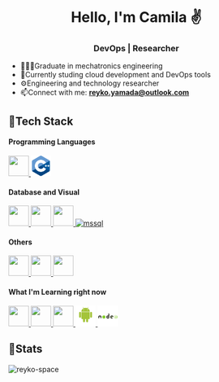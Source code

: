 <!--
**Reyko-Space/Reyko-Space** is a ✨ _special_ ✨ repository because its `README.md` (this file) appears on your GitHub profile.

Here are some ideas to get you started:

- 🔭 I’m currently working on ...
- 🌱 I’m currently learning ...
- 👯 I’m looking to collaborate on ...
- 🤔 I’m looking for help with ...
- 💬 Ask me about ...
- 📫 How to reach me: ...
- 😄 Pronouns: ...
- ⚡ Fun fact: ...
-->

<h1 align="center">Hello, I'm Camila ✌️
<h3 align="center">DevOps | Researcher</h3>

- 👩🏻‍🎓Graduate in mechatronics engineering
- 📖Currently studing cloud development and DevOps tools
- ⚙Engineering and technology researcher
- 📫Connect with me: **reyko.yamada@outlook.com**

## 🦾Tech Stack
#### Programming Languages
<a href="https://www.python.org" target="_blank" rel="noreferrer">
<img src="https://cdn.jsdelivr.net/gh/devicons/devicon/icons/python/python-original.svg" width="40" height="40"/> </a>
<a href="https://www.w3schools.com/cpp/" target="_blank" rel="noreferrer">
<img src="https://raw.githubusercontent.com/devicons/devicon/master/icons/cplusplus/cplusplus-original.svg" alt="cplusplus" width="40" height="40"/> </a>

#### Database and Visual
<a href="https://grafana.com" target="_blank" rel="noreferrer">
<img src="https://cdn.jsdelivr.net/gh/devicons/devicon/icons/grafana/grafana-original.svg" width="40" height="40"/> </a>
<a href="https://www.mysql.com" target="_blank" rel="noreferrer">
<img src="https://cdn.jsdelivr.net/gh/devicons/devicon/icons/mysql/mysql-original.svg" width="40" height="40"/> </a>
<a href="https://www.postgresql.org" target="_blank" rel="noreferrer">
<img src="https://cdn.jsdelivr.net/gh/devicons/devicon/icons/postgresql/postgresql-original.svg" width="40" height="40"/> </a>
<a href="https://www.microsoft.com/en-us/sql-server" target="_blank" rel="noreferrer"> <img src="https://www.svgrepo.com/show/303229/microsoft-sql-server-logo.svg" alt="mssql" width="40" height="40"/> </a>

#### Others
<a href="https://www.docker.com" target="_blank" rel="noreferrer">
<img src="https://cdn.jsdelivr.net/gh/devicons/devicon/icons/docker/docker-original.svg" width="40" height="40"/> </a>
<a href="https://git-scm.com" target="_blank" rel="noreferrer">
<img src="https://cdn.jsdelivr.net/gh/devicons/devicon/icons/git/git-original.svg" width="40" height="40"/> </a>
<a href="https://www.arduino.cc" target="_blank" rel="noreferrer">
<img src="https://cdn.jsdelivr.net/gh/devicons/devicon/icons/arduino/arduino-original.svg" width="40" height="40"/> </a>

#### What I'm Learning right now
<a href="https://aws.amazon.com" target="_blank" rel="noreferrer">
<img src="https://cdn.jsdelivr.net/gh/devicons/devicon/icons/amazonwebservices/amazonwebservices-original.svg" width="40" height="40"/> </a>
<a href="https://portal.azure.com" target="_blank" rel="noreferrer">
<img src="https://cdn.jsdelivr.net/gh/devicons/devicon/icons/azure/azure-original.svg" width="40" height="40"/> </a>
<a href="https://kubernetes.io" target="_blank" rel="noreferrer">
<img src="https://cdn.jsdelivr.net/gh/devicons/devicon/icons/kubernetes/kubernetes-plain.svg" width="40" height="40"/> </a>
<a href="https://developer.android.com" target="_blank" rel="noreferrer">
<img src="https://raw.githubusercontent.com/devicons/devicon/master/icons/android/android-original-wordmark.svg" alt="android" width="40" height="40"/> </a>
<a href="https://nodejs.org" target="_blank" rel="noreferrer">
<img src="https://raw.githubusercontent.com/devicons/devicon/master/icons/nodejs/nodejs-original-wordmark.svg" alt="nodejs" width="40" height="40"/> </a>

## 📌Stats
<p><img align="center" src="https://github-readme-stats.vercel.app/api/top-langs?username=reyko-space&show_icons=true&locale=en&layout=compact" alt="reyko-space" /></p>
